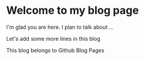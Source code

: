 # Welcome to my blog page

I'm glad you are here. I plan to talk about ...

Let's add some more lines in this blog

This blog belongs to Github Blog Pages 
